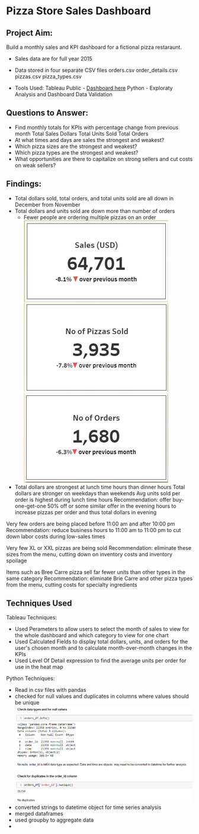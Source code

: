 # Pizza Store Sales Dashboard

## Project Aim:
Build a monthly sales and KPI dashboard for a fictional pizza restaraunt.
- Sales data are for full year 2015
- Data stored in four separate CSV files
    orders.csv
    order_details.csv
    pizzas.csv
    pizza_types.csv

- Tools Used:
    Tableau Public - [Dashboard here](https://public.tableau.com/app/profile/michael.hertel/viz/PizzaStoreDashboard/Dashboard2)
    Python - Exploraty Analysis and Dashboard Data Validation

## Questions to Answer:
- Find monthly totals for KPIs with percentage change from previous month
    Total Sales Dollars
    Total Units Sold
    Total Orders
- At what times and days are sales the strongest and weakest?
- Which pizza sizes are the strongest and weakest?
- Which pizza types are the strongest and weakest?
- What opportunities are there to capitalize on strong sellers and cut costs on weak sellers?

## Findings:
- Total dollars sold, total orders, and total units sold are all down in December from November
- Total dollars and units sold are down more than number of orders
    - Fewer people are ordering multiple pizzas on an order
![dollars](/images/dollars_card.png) ![units](/images/units_card.png)![orders](/images/orders_card.png)
- Total dollars are strongest at lunch time hours than dinner hours
Total dollars are stronger on weekdays than weekends
Avg units sold per order is highest during lunch time hours
    Recommendation: offer buy-one-get-one 50% off or some similar offer in the evening hours to increase pizzas per order and thus total dollars in evening

Very few orders are being placed before 11:00 am and after 10:00 pm
    Recommendation: reduce business hours to 11:00 am to 11:00 pm to cut down labor costs during low-sales times

Very few XL or XXL pizzas are being sold
    Recommendation: eliminate  these sizes from the menu, cutting down on inventory costs and inventory spoilage

Items such as Bree Carre pizza sell far fewer units than other types in the same category
    Recommendation: eliminate Brie Carre and other pizza types from the menu, cutting costs for specialty ingredients

## Techniques Used
Tableau Techniques:
- Used Perameters to allow users to select the month of sales to view for the whole dashboard and which category to view for one chart
- Used Calculated Fields to display total dollars, units, and orders for the user's chosen month and to calculate month-over-month changes in the KPIs
- Used Level Of Detail expression to find the average units per order for use in the heat map

Python Techniques:
- Read in csv files with pandas
- checked for null values and duplicates in columns where values should be unique
![null/duplicates](/images/nulls_duplicates_check.png)
- converted strings to datetime object for time series analysis
- merged dataframes
- used groupby to aggregate data
- 


    

    
    